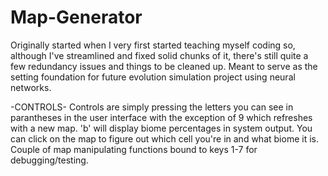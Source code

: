 # Map-Generator
Originally started when I very first started teaching myself coding so, although I've streamlined and fixed solid chunks of it, there's still quite a few redundancy issues and things to be cleaned up.
Meant to serve as the setting foundation for future evolution simulation project using neural networks.

-CONTROLS-
Controls are simply pressing the letters you can see in parantheses in the user interface with the exception of 9 which refreshes with a new map. 'b' will display biome percentages in system output.
You can click on the map to figure out which cell you're in and what biome it is.
Couple of map manipulating functions bound to keys 1-7 for debugging/testing.
